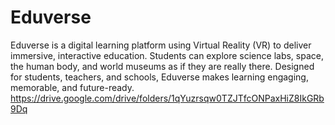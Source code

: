 # Eduverse
Eduverse is a digital learning platform using Virtual Reality (VR) to deliver immersive, interactive education. Students can explore science labs, space, the human body, and world museums as if they are really there. Designed for students, teachers, and schools, Eduverse makes learning engaging, memorable, and future-ready.
https://drive.google.com/drive/folders/1qYuzrsqw0TZJTfcONPaxHiZ8IkGRb9Dq
